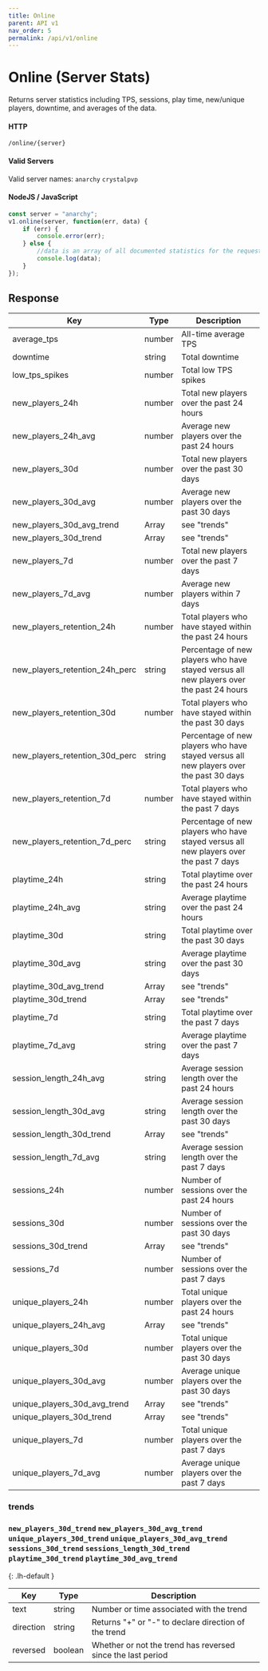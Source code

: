 ```yaml
---
title: Online
parent: API v1
nav_order: 5
permalink: /api/v1/online
---
```


# Online (Server Stats)

Returns server statistics including TPS, sessions, play time, new/unique players, downtime, and averages of the data.

#### HTTP
`/online/{server}`
#### Valid Servers
Valid server names: `anarchy` `crystalpvp`

#### NodeJS / JavaScript
```javascript
const server = "anarchy";
v1.online(server, function(err, data) {
    if (err) {
        console.error(err);
    } else {
        //data is an array of all documented statistics for the requested server
        console.log(data);
    }
});
```

## Response

| Key                                | Type   | Description                                                                             |
|------------------------------------|--------|-----------------------------------------------------------------------------------------|
| average\_tps                       | number | All\-time average TPS                                                                   |
| downtime                           | string | Total downtime                                                                          |
| low\_tps\_spikes                   | number | Total low TPS spikes                                                                    |
| new\_players\_24h                  | number | Total new players over the past 24 hours                                                |
| new\_players\_24h\_avg             | number | Average new players over the past 24 hours                                              |
| new\_players\_30d                  | number | Total new players over the past 30 days                                                 |
| new\_players\_30d\_avg             | number | Average new players over the past 30 days                                               |
| new\_players\_30d\_avg\_trend      | Array  | see "trends"                                                                            |
| new\_players\_30d\_trend           | Array  | see "trends"                                                                            |
| new\_players\_7d                   | number | Total new players over the past 7 days                                                  |
| new\_players\_7d\_avg              | number | Average new players within 7 days                                                       |
| new\_players\_retention\_24h       | number | Total players who have stayed within the past 24 hours                                  |
| new\_players\_retention\_24h\_perc | string | Percentage of new players who have stayed versus all new players over the past 24 hours |
| new\_players\_retention\_30d       | number | Total players who have stayed within the past 30 days                                   |
| new\_players\_retention\_30d\_perc | string | Percentage of new players who have stayed versus all new players over the past 30 days  |
| new\_players\_retention\_7d        | number | Total players who have stayed within the past 7 days                                    |
| new\_players\_retention\_7d\_perc  | string | Percentage of new players who have stayed versus all new players over the past 7 days   |
| playtime\_24h                      | string | Total playtime over the past 24 hours                                                   |
| playtime\_24h\_avg                 | string | Average playtime over the past 24 hours                                                 |
| playtime\_30d                      | string | Total playtime over the past 30 days                                                    |
| playtime\_30d\_avg                 | string | Average playtime over the past 30 days                                                  |
| playtime\_30d\_avg\_trend          | Array  | see "trends"                                                                            |
| playtime\_30d\_trend               | Array  | see "trends"                                                                            |
| playtime\_7d                       | string | Total playtime over the past 7 days                                                     |
| playtime\_7d\_avg                  | string | Average playtime over the past 7 days                                                   |
| session\_length\_24h\_avg          | string | Average session length over the past 24 hours                                           |
| session\_length\_30d\_avg          | string | Average session length over the past 30 days                                            |
| session\_length\_30d\_trend        | Array  | see "trends"                                                                            |
| session\_length\_7d\_avg           | string | Average session length over the past 7 days                                             |
| sessions\_24h                      | number | Number of sessions over the past 24 hours                                               |
| sessions\_30d                      | number | Number of sessions over the past 30 days                                                |
| sessions\_30d\_trend               | Array  | see "trends"                                                                            |
| sessions\_7d                       | number | Number of sessions over the past 7 days                                                 |
| unique\_players\_24h               | number | Total unique players over the past 24 hours                                             |
| unique\_players\_24h\_avg          | Array  | see "trends"                                                                            |
| unique\_players\_30d               | number | Total unique players over the past 30 days                                              |
| unique\_players\_30d\_avg          | number | Average unique players over the past 30 days                                            |
| unique\_players\_30d\_avg\_trend   | Array  | see "trends"                                                                            |
| unique\_players\_30d\_trend        | Array  | see "trends"                                                                            |
| unique\_players\_7d                | number | Total unique players over the past 7 days                                               |
| unique\_players\_7d\_avg           | number | Average unique players over the past 7 days                                             |


### trends
### `new_players_30d_trend` `new_players_30d_avg_trend` `unique_players_30d_trend` `unique_players_30d_avg_trend` `sessions_30d_trend` `sessions_length_30d_trend` `playtime_30d_trend` `playtime_30d_avg_trend`
{: .lh-default }

| Key       | Type    | Description                                                 |
|-----------|---------|-------------------------------------------------------------|
| text      | string  | Number or time associated with the trend                    |
| direction | string  | Returns "\+" or "\-" to declare direction of the trend      |
| reversed  | boolean | Whether or not the trend has reversed since the last period |
